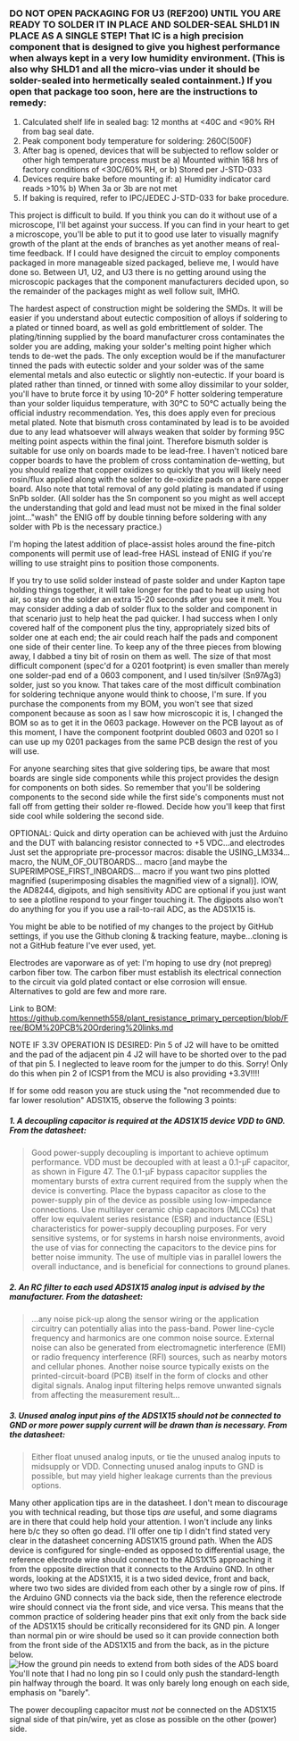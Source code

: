  ### DO NOT OPEN PACKAGING FOR U3 (REF200) UNTIL YOU ARE READY TO SOLDER IT IN PLACE AND SOLDER-SEAL SHLD1 IN PLACE AS A SINGLE STEP!  That IC is a high precision component that is designed to give you highest performance when always kept in a very low humidity environment.  (This is also why SHLD1 and all the micro-vias under it should be solder-sealed into hermetically sealed containment.)  If you open that package too soon, here are the instructions to remedy: 
 1. Calculated shelf life in sealed bag: 12 months at <40C and <90% RH from bag seal date.
 2. Peak component body temperature for soldering: 260C(500F)
 3. After bag is opened, devices that will be subjected to reflow solder or other high temperature process must be 
   a) Mounted within 168 hrs of factory conditions of <30C/60% RH, or
   b) Stored per J-STD-033
 4. Devices require bake before mounting if:
   a) Humidity indicator card reads >10%
   b) When 3a or 3b are not met
 5. If baking is required, refer to IPC/JEDEC J-STD-033 for bake procedure.

This project is difficult to build.  If you think you can do it without use of a microscope, I'll bet against your success.  If you can find in your heart to get a microscope, you'll be able to put it to good use later to visually magnify growth of the plant at the ends of branches as yet another means of real-time feedback.  If I could have designed the circuit to employ components packaged in more manageable sized packaged, believe me, I would have done so.  Between U1, U2, and U3 there is no getting around using the microscopic packages that the component manufacturers decided upon, so the remainder of the packages might as well follow suit, IMHO.

The hardest aspect of construction might be soldering the SMDs.  It will be easier if you understand about eutectic composition of alloys if soldering to a plated or tinned board, as well as gold embrittlement of solder.  The plating/tinning supplied by the board manufacturer cross contaminates the solder you are adding, making your solder's melting point higher which tends to de-wet the pads.  The only exception would be if the manufacturer tinned the pads with eutectic solder and your solder was of the same elemental metals and also eutectic or slightly non-eutectic.  If your board is plated rather than tinned, or tinned with some alloy dissimilar to your solder, you'll have to brute force it by using 10-20° F hotter soldering temperature than your solder liquidus temperature, with 30°C to 50°C actually being the official industry recommendation.  Yes, this does apply even for precious metal plated. Note that bismuth cross contaminated by lead is to be avoided due to any lead whatsoever will always weaken that solder by forming 95C melting point aspects within the final joint.  Therefore bismuth solder is suitable for use only on boards made to be lead-free.  I haven't noticed bare copper boards to have the problem of cross contamination de-wetting, but you should realize that copper oxidizes so quickly that you will likely need rosin/flux applied along with the solder to de-oxidize pads on a bare copper board.  Also note that total removal of any gold plating is mandated if using SnPb solder.  (All solder has the Sn component so you might as well accept the understanding that gold and lead must not be mixed in the final solder joint..."wash" the ENIG off by double tinning before soldering with any solder with Pb is the necessary practice.)

I'm hoping the latest addition of place-assist holes around the fine-pitch components will permit use of lead-free HASL instead of ENIG if you're willing to use straight pins to position those components.
 
If you try to use solid solder instead of paste solder and under Kapton tape holding things together, it will take longer for the pad to heat up using hot air, so stay on the solder an extra 15-20 seconds after you see it melt.  You may consider adding a dab of solder flux to the solder and component in that scenario just to help heat the pad quicker.  I had success when I only covered half of the component plus the tiny, appropriately sized bits of solder one at each end; the air could reach half the pads and component one side of their center line.  To keep any of the three pieces from blowing away, I dabbed a tiny bit of rosin on them as well.  The size of that most difficult component (spec'd for a 0201 footprint) is even smaller than merely one solder-pad end of a 0603 component, and I used tin/silver (Sn97Ag3) solder, just so you know.  That takes care of the most difficult combination for soldering technique anyone would think to choose, I'm sure.  If you purchase the components from my BOM, you won't see that sized component because as soon as I saw how microscopic it is, I changed the BOM so as to get it in the 0603 package.  However on the PCB layout as of this moment, I have the component footprint doubled 0603 and 0201 so I can use up my 0201 packages from the same PCB design the rest of you will use.
 
For anyone searching sites that give soldering tips, be aware that most boards are single side components while this project provides the design for components on both sides.  So remember that you'll be soldering components to the second side while the first side's components must not fall off from getting their solder re-flowed.  Decide how you'll keep that first side cool while soldering the second side.

OPTIONAL:  Quick and dirty operation can be achieved with just the Arduino and the DUT with balancing resistor connected to +5 VDC...and electrodes  Just set the appropriate pre-processor macros:  disable the USING_LM334... macro, the NUM_OF_OUTBOARDS... macro [and maybe the SUPERIMPOSE_FIRST_INBOARDS... macro if you want two pins plotted magnified (superimposing disables the magnified view of a signal)].  IOW, the AD8244, digipots, and high sensitivity ADC are optional if you just want to see a plotline respond to your finger touching it.  The digipots also won't do anything for you if you use a rail-to-rail ADC, as the ADS1X15 is.  

You might be able to be notified of my changes to the project by GitHub settings, if you use the Github cloning & tracking feature, maybe...cloning is not a GitHub feature I've ever used, yet.

Electrodes are vaporware as of yet: I'm hoping to use dry (not prepreg) carbon fiber tow.  The carbon fiber must establish its electrical connection to the circuit via gold plated contact or else corrosion will ensue.  Alternatives to gold are few and more rare.

Link to BOM: https://github.com/kenneth558/plant_resistance_primary_perception/blob/Free/BOM%20PCB%20Ordering%20links.md

NOTE IF 3.3V OPERATION IS DESIRED:  Pin 5 of J2 will have to be omitted and the pad of the adjacent pin 4 J2 will have to be shorted over to the pad of that pin 5.  I neglected to leave room for the jumper to do this.  Sorry!   Only do this when pin 2 of ICSP1 from the MCU is also providing +3.3V!!!!

If for some odd reason you are stuck using the "not recommended due to far lower resolution" ADS1X15, observe the following 3 points:

 ##### 1.  A decoupling capacitor is required at the ADS1X15 device VDD to GND.  From the datasheet:
>Good power-supply decoupling is important to achieve optimum performance. VDD must be decoupled with at least a 0.1-μF capacitor, as shown in Figure 47. The 0.1-μF bypass capacitor supplies the momentary bursts of extra current required from the supply when the device is converting. Place the bypass capacitor as close to the power-supply pin of the device as possible using low-impedance connections. Use multilayer ceramic chip capacitors (MLCCs) that offer low equivalent series resistance (ESR) and inductance (ESL) characteristics for power-supply decoupling purposes. For very sensitive systems, or for systems in harsh noise environments, avoid the use of vias for connecting the capacitors to the device pins for better noise immunity. The use of multiple vias in parallel lowers the overall inductance, and is beneficial for connections to ground planes.

 ##### 2.  An RC filter to each used ADS1X15 analog input is advised by the manufacturer.  From the datasheet:
>...any noise pick-up along the sensor wiring or the application circuitry can potentially alias into the pass-band. Power line-cycle frequency and harmonics are one common noise source. External noise can also be generated from electromagnetic interference (EMI) or radio frequency interference (RFI) sources, such as nearby motors and cellular phones. Another noise source typically exists on the printed-circuit-board (PCB) itself in the form of clocks and other digital signals. Analog input filtering helps remove unwanted signals from affecting the measurement result...

 ##### 3.  Unused analog input pins of the ADS1X15 should not be connected to GND or more power supply current will be drawn than is necessary.  From the datasheet:
>Either float unused analog inputs, or tie the unused analog inputs to midsupply or VDD. Connecting unused analog inputs to GND is possible, but may yield higher leakage currents than the previous options.

Many other application tips are in the datasheet.  I don't mean to discourage you with technical reading, but those tips _are_ useful, and some diagrams are in there that could help hold your attention.  I won't include any links here b/c they so often go dead.  I'll offer one tip I didn't find stated very clear in the datasheet concerning ADS1X15 ground path.  When the ADS device is configured for single-ended as opposed to differential usage, the reference electrode wire should connect to the ADS1X15 approaching it from the opposite direction that it connects to the Arduino GND.  In other words, looking at the ADS1X15, it is a two sided device, front and back, where two two sides are divided from each other by a single row of pins.  If the Arduino GND connects via the back side, then the reference electrode wire should connect via the front side, and vice versa.  This means that the common practice of soldering header pins that exit only from the back side of the ADS1X15 should be critically reconsidered for its GND pin.  A longer than normal pin or wire should be used so it can provide connection both from the front side of the ADS1X15 and from the back, as in the picture below.![How the ground pin needs to extend from both sides of the ADS board](https://github.com/kenneth558/plant_resistance_primary_perception/blob/Free/embeddeds/adc%20primary%20perception%20ADS%20board%20ground%20pin%20cropped.png)You'll note that I had no long pin so I could only push the standard-length pin halfway through the board.  It was only barely long enough on each side, emphasis on "barely".  

The power decoupling capacitor must *not* be connected on the ADS1X15 signal side of that pin/wire, yet as close as possible on the other (power) side.
